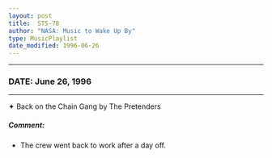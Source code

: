 ```yaml
---
layout: post
title:  STS-78
author: "NASA: Music to Wake Up By"
type: MusicPlaylist
date_modified: 1996-06-26
---
```


----
### DATE: June 26, 1996
----
✦ Back on the Chain Gang by The Pretenders

##### Comment:
* The crew went back to work after a day off.
